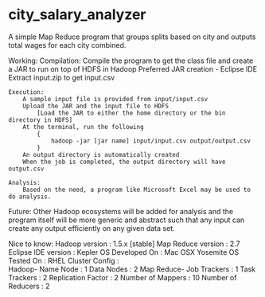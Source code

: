 # city_salary_analyzer

A simple Map Reduce program that groups splits based on city and outputs total wages for each city combined.

Working:
    Compilation:
        Compile the program to get the class file and create a JAR to run on top of HDFS in Hadoop
        Preferred JAR creation - Eclipse IDE
        Extract input.zip to get input.csv

    Execution:
        A sample input file is provided from input/input.csv
        Upload the JAR and the input file to HDFS
            [Load the JAR to either the home directory or the bin directory in HDFS]
        At the terminal, run the following
            {
                hadoop -jar [jar name] input/input.csv output/output.csv
            }
        An output directory is automatically created
        When the job is completed, the output directory will have output.csv

    Analysis:
        Based on the need, a program like Microsoft Excel may be used to do analysis.
    
Future:
    Other Hadoop ecosystems will be added for analysis and the program itself will be more generic and abstract such that any input can create any output efficiently on any given data set.
    
Nice to know:
    Hadoop version      :   1.5.x [stable]
    Map Reduce version  :   2.7
    Eclipse IDE version :   Kepler
    OS Developed On     :   Mac OSX Yosemite
    OS Tested On        :   RHEL
    Cluster Config      :   
        Hadoop-
            Name Node       :   1
            Data Nodes      :   2
        Map Reduce-
            Job Trackers    :   1
            Task Trackers   :   2
        Replication Factor  :   2
        Number of Mappers   :   10
        Number of Reducers  :   2
